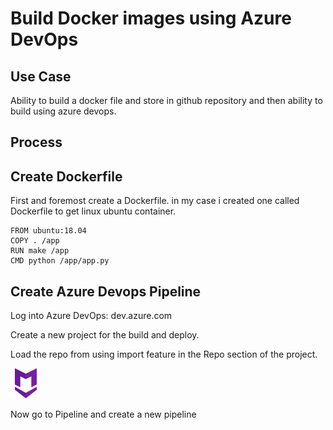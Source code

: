 # Build Docker images using Azure DevOps

## Use Case

Ability to build a docker file and store in github repository and then ability to build using azure devops.

## Process

## Create Dockerfile

First and foremost create a Dockerfile. in my case i created one called Dockerfile to get linux ubuntu container.

```
FROM ubuntu:18.04
COPY . /app
RUN make /app
CMD python /app/app.py
```

## Create Azure Devops Pipeline

Log into Azure DevOps: dev.azure.com

Create a new project for the build and deploy.

Load the repo from using import feature in the Repo section of the project.

![alt text](https://github.com/adam-p/markdown-here/raw/master/src/common/images/icon48.png "Logo Title Text 1")

Now go to Pipeline and create a new pipeline

